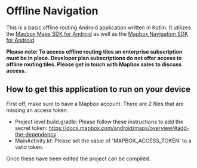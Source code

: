 # Offline Navigation

This is a basic offline routing Android application written in Kotlin. It utilizes the [Mapbox Maps SDK for Android](https://docs.mapbox.com/android/maps/overview/) as well as the [Mapbox Navigation SDK for Android](https://docs.mapbox.com/android/navigation/overview/).

**Please note: To access offline routing tiles an enterprise subscription must be in place. Developer plan subscriptions do not offer access to offline routing tiles. Please get in touch with Mapbox sales to discuss access.**

## How to get this application to run on your device

First off, make sure to have a Mapbox account. There are 2 files that are missing an access token.

 - Project level build.gradle: Please follow these instructions to add the secret token: https://docs.mapbox.com/android/maps/overview/#add-the-dependency
 - MainActivity.kt: Please set the value of 'MAPBOX_ACCESS_TOKEN' to a valid token.

Once these have been edited the project can be compiled.

